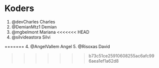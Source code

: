 # Koders

1. @devCharles Charles
2. @DemianMtz1 Demian
3. @mgbelmont Mariana
<<<<<<< HEAD
4. @silvideastora Silvi

=======
4. @AngelVallem Angel
5. @Risoxas David
>>>>>>> b73c51ce25910608255ac6afc996aea1ef1a62d8
